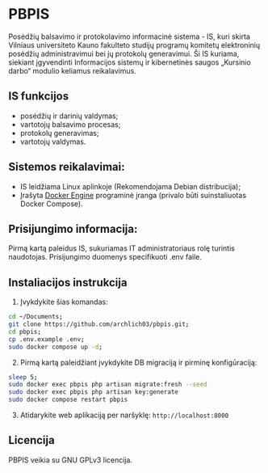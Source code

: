 # PBPIS

Posėdžių balsavimo ir protokolavimo informacinė sistema - IS, kuri skirta Vilniaus universiteto Kauno fakulteto studijų programų komitetų elektroninių posėdžių administravimui bei jų protokolų generavimui. Ši IS kuriama, siekiant įgyvendinti Informacijos sistemų ir kibernetinės saugos „Kursinio darbo“ modulio keliamus reikalavimus.

## IS funkcijos
- posėdžių ir darinių valdymas;
- vartotojų balsavimo procesas;
- protokolų generavimas;
- vartotojų valdymas.

## Sistemos reikalavimai:
- IS leidžiama Linux aplinkoje (Rekomendojama Debian distribucija);
- Įrašyta [Docker Engine](https://docs.docker.com/engine/install/debian/) programinė įranga (privalo būti suinstaliuotas Docker Compose).

## Prisijungimo informacija:
Pirmą kartą paleidus IS, sukuriamas IT administratoriaus rolę turintis naudotojas. Prisijungimo duomenys specifikuoti .env faile.

## Instaliacijos instrukcija

1. Įvykdykite šias komandas:
```sh
cd ~/Documents;
git clone https://github.com/archlich03/pbpis.git;
cd pbpis;
cp .env.example .env;
sudo docker compose up -d;
```
2. Pirmą kartą paleidžiant įvykdykite DB migraciją ir pirminę konfigūraciją:
```sh
sleep 5;
sudo docker exec pbpis php artisan migrate:fresh --seed
sudo docker exec pbpis php artisan key:generate
sudo docker compose restart pbpis
```
3. Atidarykite web aplikaciją per naršyklę: `http://localhost:8000`

## Licencija

PBPIS veikia su GNU GPLv3 licencija.

